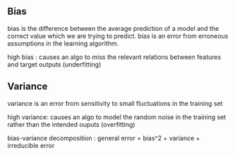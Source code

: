 


## Bias 
bias is the difference between the average prediction of a model and the correct value which we are trying to predict.
bias is an error from erroneous assumptions in the learning algorithm.

high bias : causes an algo to miss the relevant relations between features and target outputs  (underfitting)

## Variance 
variance is an error from sensitivity to small fluctuations in the training set

high variance: causes an algo to model the random noise in the training set rather than the intended ouputs (overfitting)

bias-variance decomposition : 
general error = bias^2 + variance + irreducible error

